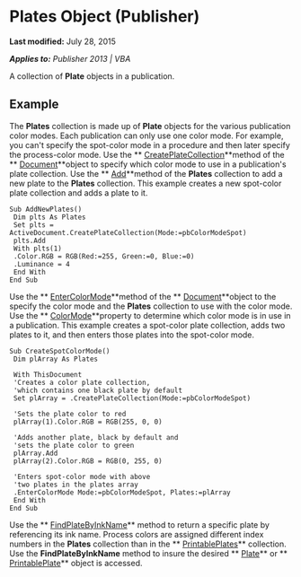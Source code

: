 
# Plates Object (Publisher)

 **Last modified:** July 28, 2015

 _**Applies to:** Publisher 2013 | VBA_

A collection of  **Plate** objects in a publication.


## Example

The  **Plates** collection is made up of **Plate** objects for the various publication color modes. Each publication can only use one color mode. For example, you can't specify the spot-color mode in a procedure and then later specify the process-color mode. Use the ** [CreatePlateCollection](http://msdn.microsoft.com/library/339c2c90-d1b7-808e-2b3c-c52c000e4908%28Office.15%29.aspx)**method of the  ** [Document](44f02255-ff5b-bcfe-900f-61c8fdf61ef3.md)**object to specify which color mode to use in a publication's plate collection. Use the  ** [Add](7fb7b602-8797-e275-4ff7-2e87cf1db11f.md)**method of the  **Plates** collection to add a new plate to the **Plates** collection. This example creates a new spot-color plate collection and adds a plate to it.


```
Sub AddNewPlates() 
 Dim plts As Plates 
 Set plts = ActiveDocument.CreatePlateCollection(Mode:=pbColorModeSpot) 
 plts.Add 
 With plts(1) 
 .Color.RGB = RGB(Red:=255, Green:=0, Blue:=0) 
 .Luminance = 4 
 End With 
End Sub
```

Use the  ** [EnterColorMode](http://msdn.microsoft.com/library/3c04275d-d274-f681-7391-139a54232a3b%28Office.15%29.aspx)**method of the  ** [Document](44f02255-ff5b-bcfe-900f-61c8fdf61ef3.md)**object to the specify the color mode and the  **Plates** collection to use with the color mode. Use the ** [ColorMode](http://msdn.microsoft.com/library/58befa97-9d9b-9294-18b2-ae10dc87f51c%28Office.15%29.aspx)**property to determine which color mode is in use in a publication. This example creates a spot-color plate collection, adds two plates to it, and then enters those plates into the spot-color mode.




```
Sub CreateSpotColorMode() 
 Dim plArray As Plates 
 
 With ThisDocument 
 'Creates a color plate collection, 
 'which contains one black plate by default 
 Set plArray = .CreatePlateCollection(Mode:=pbColorModeSpot) 
 
 'Sets the plate color to red 
 plArray(1).Color.RGB = RGB(255, 0, 0) 
 
 'Adds another plate, black by default and 
 'sets the plate color to green 
 plArray.Add 
 plArray(2).Color.RGB = RGB(0, 255, 0) 
 
 'Enters spot-color mode with above 
 'two plates in the plates array 
 .EnterColorMode Mode:=pbColorModeSpot, Plates:=plArray 
 End With 
End Sub
```

Use the  ** [FindPlateByInkName](4ebbc826-468b-7cd7-806e-056e4cbb488c.md)** method to return a specific plate by referencing its ink name. Process colors are assigned different index numbers in the **Plates** collection than in the ** [PrintablePlates](40766b1a-64b3-e18a-2c67-c3db4c4ceb26.md)** collection. Use the **FindPlateByInkName** method to insure the desired ** [Plate](f7d7dbb1-a6a4-780f-814e-8e95aaaeeeea.md)** or ** [PrintablePlate](cea95f22-9c02-b66b-05b7-e11f1145a505.md)** object is accessed.

